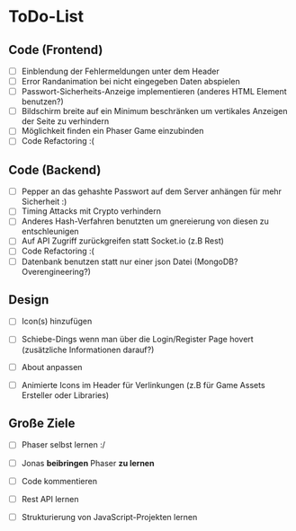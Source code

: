 # ToDo-List

## Code (Frontend)

 - [ ] Einblendung der Fehlermeldungen unter dem Header
 - [ ] Error Randanimation bei nicht eingegeben Daten abspielen
 - [ ] Passwort-Sicherheits-Anzeige implementieren (anderes HTML Element benutzen?)
 - [ ] Bildschirm breite auf ein Minimum beschränken um vertikales Anzeigen der Seite zu verhindern
 - [ ] Möglichkeit finden ein Phaser Game einzubinden
 - [ ] Code Refactoring :(

## Code (Backend)

 - [ ] Pepper an das gehashte Passwort auf dem Server anhängen für mehr Sicherheit :)
 - [ ] Timing Attacks mit Crypto verhindern
 - [ ] Anderes Hash-Verfahren benutzten um gnereierung von diesen zu entschleunigen
 - [ ] Auf API Zugriff zurückgreifen statt Socket.io (z.B Rest)
 - [ ] Code Refactoring :(
 - [ ] Datenbank benutzen statt nur einer json Datei (MongoDB? Overengineering?)

## Design

 - [ ] Icon(s) hinzufügen
 - [ ] Schiebe-Dings wenn man über die Login/Register Page hovert (zusätzliche Informationen darauf?)
 - [ ] About anpassen
 - [ ] Animierte Icons im Header für Verlinkungen (z.B für Game Assets Ersteller oder Libraries)


## Große Ziele

 - [ ] Phaser selbst lernen :/
 - [ ] Jonas **beibringen** Phaser **zu lernen**
 - [ ] Code kommentieren
 - [ ] Rest API lernen
 - [ ] Strukturierung von JavaScript-Projekten lernen


